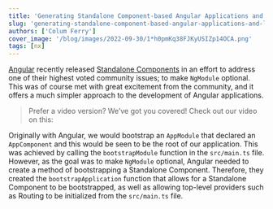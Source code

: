 ```yaml
---
title: 'Generating Standalone Component-based Angular Applications and Libraries with Nx'
slug: 'generating-standalone-component-based-angular-applications-and-libraries-with-nx'
authors: ['Colum Ferry']
cover_image: '/blog/images/2022-09-30/1*h0pmKq38FJKyUSIZp14OCA.png'
tags: [nx]
---
```


[Angular](https://angular.io/) recently released [Standalone Components](https://angular.io/guide/standalone-components) in an effort to address one of their highest voted community issues; to make `NgModule` optional.  
This was of course met with great excitement from the community, and it offers a much simpler approach to the development of Angular applications.

> Prefer a video version? We’ve got you covered! Check out our video on this:

Originally with Angular, we would bootstrap an `AppModule` that declared an `AppComponent` and this would be seen to be the root of our application. This was achieved by calling the `bootstrapModule` function in the `src/main.ts` file. However, as the goal was to make `NgModule` optional, Angular needed to create a method of bootstrapping a Standalone Component. Therefore, they created the `bootstrapApplication` function that allows for a Standalone Component to be bootstrapped, as well as allowing top-level providers such as Routing to be initialized from the `src/main.ts` file.
